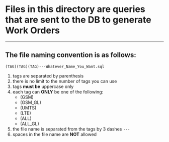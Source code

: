 ﻿# Files in this directory are queries that are sent to the DB to generate Work Orders

------

## The file naming convention is as follows:
`(TAG)(TAG)(TAG)---Whatever_Name_You_Want.sql`
1. tags are separated by parenthesis
2. there is no limit to the number of tags you can use
3. tags **must be** uppercase only
4. each tag can **ONLY** be one of the following:
   * (GSM)
   * (GSM_GL)
   * (UMTS)
   * (LTE)
   * (ALL)
   * (ALL_GL)
5. the file name is separated from the tags by 3 dashes `---`
6. spaces in the file name are **NOT** allowed
